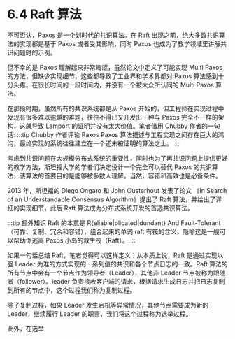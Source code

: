 # 6.4 Raft 算法

不可否认，Paxos 是一个划时代的共识算法。在 Raft 出现之前，绝大多数共识算法的实现都是基于 Paxos 或者受其影响，同时 Paxos 也成为了教学领域里讲解共识问题时的示例。

但不幸的是 Paxos 理解起来非常晦涩，虽然论文中定义了可能实现 Multi Paxos 的方法，但缺少实现细节，这些都导致了工业界和学术界都对 Paxos 算法感到十分头疼。在很长时间的一段时间内，并没有一个被大众所认同的 Multi Paxos 算法。

在那段时期，虽然所有的共识系统都是从 Paxos 开始的，但工程师在实现过程中发现有很多难以逾越的难题，往往不得已又开发出一种与 Paxos 完全不一样的架构，这就导致 Lamport 的证明并没有太大价值。笔者借用 Chubby 作者的一句话:
:::tip Chubby 作者评论 Paxos
Paxos 算法描述与工程实现之间存在巨大的鸿沟，最终实现的系统往往建立在一个还未被证明的算法之上。
:::

考虑到共识问题在大规模分布式系统的重要性，同时也为了再共识问题上提供更好的教学方法，斯坦福大学的学者们决定设计一个完全可以替代 Paxos 的共识算法，该算法的首要目的是能够被多数人理解，当然，容错和高效也是必备条件。

2013 年，斯坦福的 Diego Ongaro 和 John Ousterhout 发表了论文 《In Search of an Understandable Consensus Algorithm》提出了 Raft 算法，并给出了详细的实现细节，此后 Raft 算法成为分布式系统开发的首选共识算法。

:::tip 额外知识
Raft 的本意是 R{eliable|plicated|dundant} And Fault-Tolerant（可靠、复制、冗余和容错），组合起来的单词 raft 有筏的含义，隐喻这是一艘可以帮助你逃离 Paxos 小岛的救生筏（Raft）。
:::

如果一句话总结 Raft，笔者觉得可以这样定义：从本质上说，Raft 是通过实现以强 Leader 为准的方式实现的一系列值的共识和各个节点日志的一致。Raft 算法的所有节点中会有一个节点作为领导者（Leader），其他非 Leader 节点被称为跟随者（follower）。leader 负责接收客户端的请求，根据请求生成日志并把日志复制到所有的节点中，这个过程我们称为复制过程。

除了复制过程，如果 Leader 发生宕机等异常情况，其他节点需要成为新的 Leader，继续履行 Leader 的职责，我们将这个过程称为选举过程。

此外，在选举